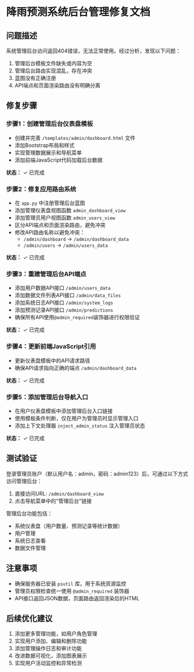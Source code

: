 # 降雨预测系统后台管理修复文档

## 问题描述

系统管理后台访问返回404错误，无法正常使用。经过分析，发现以下问题：

1. 管理后台模板文件缺失或内容为空
2. 管理后台路由实现混乱，存在冲突
3. 蓝图没有正确注册
4. API端点和页面渲染路由没有明确分离

## 修复步骤

### 步骤1：创建管理后台仪表盘模板

- 创建并完善 `/templates/admin/dashboard.html` 文件
- 添加Bootstrap布局和样式
- 实现管理数据展示和导航菜单
- 添加前端JavaScript代码加载后台数据

**状态：** ✓ 已完成

### 步骤2：修复应用路由系统

- 在 `app.py` 中注册管理后台蓝图
- 添加管理仪表盘视图函数 `admin_dashboard_view`
- 添加管理员用户视图函数 `admin_users_view`
- 区分API端点和页面渲染路由，避免冲突
- 修改API路由名称以避免冲突：
  - `/admin/dashboard` → `/admin/dashboard_data`
  - `/admin/users` → `/admin/users_data`

**状态：** ✓ 已完成

### 步骤3：重建管理后台API端点

- 添加用户数据API接口 `/admin/users_data`
- 添加数据文件列表API接口 `/admin/data_files`
- 添加系统日志API接口 `/admin/system_logs`
- 添加预测记录API接口 `/admin/predictions`
- 确保所有API使用`@admin_required`装饰器进行权限验证

**状态：** ✓ 已完成

### 步骤4：更新前端JavaScript引用

- 更新仪表盘模板中的API请求路径
- 确保API请求指向正确的端点 `/admin/dashboard_data`

**状态：** ✓ 已完成

### 步骤5：添加管理后台导航入口

- 在用户仪表盘模板中添加管理后台入口链接
- 使用模板条件判断，仅在用户为管理员时显示管理入口
- 添加上下文处理器 `inject_admin_status` 注入管理员状态

**状态：** ✓ 已完成

## 测试验证

登录管理员账户（默认用户名：admin，密码：admin123）后，可通过以下方式访问管理后台：

1. 直接访问URL: `/admin/dashboard_view`
2. 点击导航菜单中的"管理后台"链接

管理后台功能包括：
- 系统仪表盘（用户数量、预测记录等统计数据）
- 用户管理
- 系统日志查看
- 数据文件管理

## 注意事项

- 确保服务器已安装 `psutil` 库，用于系统资源监控
- 管理员权限检查统一使用 `@admin_required` 装饰器
- API接口返回JSON数据，页面路由返回渲染后的HTML

## 后续优化建议

1. 添加更多管理功能，如用户角色管理
2. 实现用户添加、编辑和删除功能
3. 添加管理操作日志和审计功能
4. 改进数据可视化，添加图表展示
5. 实现用户活动监控和异常检测 